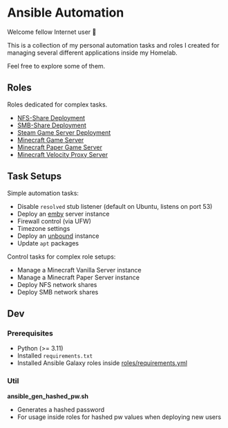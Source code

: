 # Ansible Automation

Welcome fellow Internet user 👋

This is a collection of my personal automation tasks and roles I created
for managing several different applications inside my Homelab.

Feel free to explore some of them.

## Roles

Roles dedicated for complex tasks.

- [NFS-Share Deployment](nfs_setup/README.md)
- [SMB-Share Deployment](smb_setup/README.md)
- [Steam Game Server Deployment](steam_server/README.md)
- [Minecraft Game Server](mc_vanilla/README.md)
- [Minecraft Paper Game Server](mc_paper/README.md)
- [Minecraft Velocity Proxy Server](mc_velocity/README.md)

## Task Setups

Simple automation tasks:

- Disable `resolved` stub listener (default on Ubuntu, listens on port 53)
- Deploy an [emby](https://emby.media/) server instance
- Firewall control (via UFW)
- Timezone settings
- Deploy an [unbound](https://www.nlnetlabs.nl/projects/unbound/about/) instance
- Update `apt` packages

Control tasks for complex role setups:

- Manage a Minecraft Vanilla Server instance
- Manage a Minecraft Paper Server instance
- Deploy NFS network shares
- Deploy SMB network shares

## Dev
### Prerequisites
- Python (>= 3.11)
- Installed `requirements.txt`
- Installed Ansible Galaxy roles inside [roles/requirements.yml](roles/requirements.yml)

### Util
**ansible_gen_hashed_pw.sh**

- Generates a hashed password
- For usage inside roles for hashed pw values when deploying new users


